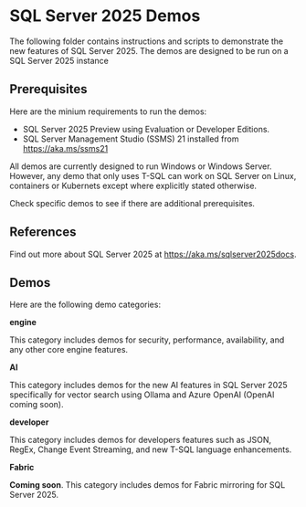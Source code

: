 # SQL Server 2025 Demos

The following folder contains instructions and scripts to demonstrate the new features of SQL Server 2025. The demos are designed to be run on a SQL Server 2025 instance

## Prerequisites

Here are the minium requirements to run the demos:

- SQL Server 2025 Preview using Evaluation or Developer Editions.
- SQL Server Management Studio (SSMS) 21 installed from https://aka.ms/ssms21

All demos are currently designed to run Windows or Windows Server. However, any demo that only uses T-SQL can work on SQL Server on Linux, containers or Kubernets except where explicitly stated otherwise.

Check specific demos to see if there are additional prerequisites.

## References

Find out more about SQL Server 2025 at https://aka.ms/sqlserver2025docs.

## Demos

Here are the following demo categories:

**engine**

This category includes demos for security, performance, availability, and any other core engine features.

**AI**

This category includes demos for the new AI features in SQL Server 2025 specifically for vector search using Ollama and Azure OpenAI (OpenAI coming soon).

**developer**

This category includes demos for developers features such as JSON, RegEx, Change Event Streaming, and new T-SQL language enhancements.

**Fabric**

**Coming soon**. This category includes demos for Fabric mirroring for SQL Server 2025.
